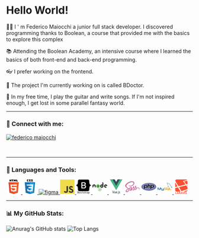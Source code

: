 <h1>Hello World!</h1>

💂‍♂️ I ' m Federico Maiocchi a junior full stack developer. I discovered programming thanks to Boolean, a course that provided me with the basics to explore this complex 

📚 Attending the Boolean Academy, an intensive course where I learned the basics of both front-end and back-end programming.

👓 I prefer working on the frontend.

🔭 The project I'm currently working on is called BDoctor.

🎸 In my free time, I play the guitar and write songs. If I'm not inspired enough, I get lost in some parallel fantasy world.

<hr>
<h3 align="left">📲 Connect with me:</h3>

<p align="left">
<a href="https://linkedin.com/in/federico-maiocchi" target="blank"><img align="center" src="https://raw.githubusercontent.com/rahuldkjain/github-profile-readme-generator/master/src/images/icons/Social/linked-in-alt.svg" alt="federico maiocchi" height="30" width="40" /></a>
</p>
<br>

<hr>
<h3 align="left">🌌  Languages and Tools:</h3>

<span>
   <a href="https://www.w3.org/html/" target="_blank" rel="noreferrer"> <img src="https://raw.githubusercontent.com/devicons/devicon/master/icons/html5/html5-original-wordmark.svg" alt="html5" width="40" height="40"/>
</span>
<span>
    <a href="https://www.w3schools.com/css/" target="_blank" rel="noreferrer"> <img src="https://raw.githubusercontent.com/devicons/devicon/master/icons/css3/css3-original-wordmark.svg" alt="css3" width="40" height="40"/> </a>
</span>
<span>
    <a href="https://www.figma.com/" target="_blank" rel="noreferrer"> 
<img src="https://www.vectorlogo.zone/logos/figma/figma-icon.svg" alt="figma" width="40" height="40"/> </a> </a> 
</span>
<span>
   <a href="https://developer.mozilla.org/en-US/docs/Web/JavaScript" target="_blank" rel="noreferrer"> <img src="https://raw.githubusercontent.com/devicons/devicon/master/icons/javascript/javascript-original.svg" alt="javascript" width="40" height="40"/> </a>
</span>
<span>
   <a href="https://getbootstrap.com" target="_blank" rel="noreferrer"> <img src="https://raw.githubusercontent.com/devicons/devicon/master/icons/bootstrap/bootstrap-plain-wordmark.svg" alt="bootstrap" width="40" height="40"/> </a>
</span>
<span>
    <a href="https://nodejs.org" target="_blank" rel="noreferrer"> <img src="https://raw.githubusercontent.com/devicons/devicon/master/icons/nodejs/nodejs-original-wordmark.svg" alt="nodejs" width="40" height="40"/> </a>
</span>
<span>
    <a href="https://vuejs.org/" target="_blank" rel="noreferrer"> <img src="https://raw.githubusercontent.com/devicons/devicon/master/icons/vuejs/vuejs-original-wordmark.svg" alt="vuejs" width="40" height="40"/> </a>
</span>
<span>
    <a href="https://sass-lang.com" target="_blank" rel="noreferrer"> <img src="https://raw.githubusercontent.com/devicons/devicon/master/icons/sass/sass-original.svg" alt="sass" width="40" height="40"/> </a>
</span>
<span>
    <a href="https://www.php.net" target="_blank" rel="noreferrer"> <img src="https://raw.githubusercontent.com/devicons/devicon/master/icons/php/php-original.svg" alt="php" width="40" height="40"/> </a>
</span>
<span>
    <a href="https://www.mysql.com/" target="_blank" rel="noreferrer"> <img src="https://raw.githubusercontent.com/devicons/devicon/master/icons/mysql/mysql-original-wordmark.svg" alt="mysql" width="40" height="40"/> </a>
</span>
<span>
    <a href="https://laravel.com/" target="_blank" rel="noreferrer"> <img src="https://raw.githubusercontent.com/devicons/devicon/master/icons/laravel/laravel-plain-wordmark.svg" alt="laravel" width="40" height="40"/> </a>
</span>



<br>
<hr>
<h3 align="left">📊 My GitHub Stats:</h3>

![Anurag's GitHub stats](https://github-readme-stats.vercel.app/api?username=Federico-Maiocchi&show_icons=true&theme=holi)
![Top Langs](https://github-readme-stats.vercel.app/api/top-langs/?username=Federico-Maiocchi&layout=compact&theme=holi)









<!--
**Federico-Maiocchi/Federico-Maiocchi** is a ✨ _special_ ✨ repository because its `README.md` (this file) appears on your GitHub profile.

Here are some ideas to get you started:

- 🔭 I’m currently working on ...
- 🌱 I’m currently learning ...
- 👯 I’m looking to collaborate on ...
- 🤔 I’m looking for help with ...
- 💬 Ask me about ...
- 📫 How to reach me: ...
- 😄 Pronouns: ...
- ⚡ Fun fact: ...

👓 I prefer working on the frontend.

🔭 The project I'm currently working on is called BDoctor.
🎸 *In my free time, I play the guitar and write songs. If I'm not inspired enough, I get lost in some parallel fantasy world.*

- 💂‍♂️ I ' m Federico Maiocchi a junior full stack developer. I discovered programming thanks to Boolean, a course that provided me with the basics to explore this complex world.**
- 📚 Attending the Boolean Academy, an intensive course where I learned the basics of both front-end and back-end programming.**
-->
